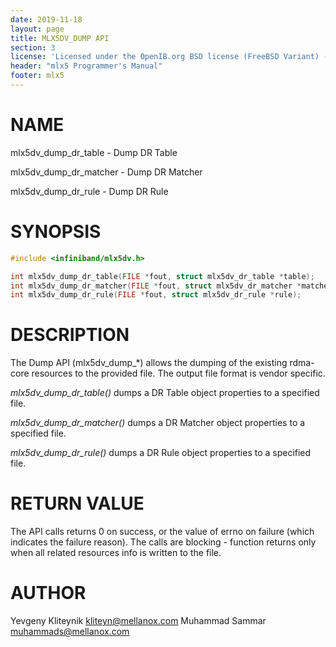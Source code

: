 ```yaml
---
date: 2019-11-18
layout: page
title: MLX5DV_DUMP API
section: 3
license: 'Licensed under the OpenIB.org BSD license (FreeBSD Variant) - See COPYING.md'
header: "mlx5 Programmer's Manual"
footer: mlx5
---
```


# NAME

mlx5dv_dump_dr_table - Dump DR Table

mlx5dv_dump_dr_matcher - Dump DR Matcher

mlx5dv_dump_dr_rule - Dump DR Rule

# SYNOPSIS

```c
#include <infiniband/mlx5dv.h>

int mlx5dv_dump_dr_table(FILE *fout, struct mlx5dv_dr_table *table);
int mlx5dv_dump_dr_matcher(FILE *fout, struct mlx5dv_dr_matcher *matcher);
int mlx5dv_dump_dr_rule(FILE *fout, struct mlx5dv_dr_rule *rule);
```

# DESCRIPTION

The Dump API (mlx5dv_dump_\*) allows the dumping of the existing rdma-core resources to the provided file.
The output file format is vendor specific.

*mlx5dv_dump_dr_table()* dumps a DR Table object properties to a specified file.

*mlx5dv_dump_dr_matcher()* dumps a DR Matcher object properties to a specified file.

*mlx5dv_dump_dr_rule()* dumps a DR Rule object properties to a specified file.

# RETURN VALUE
The API calls returns 0 on success, or the value of errno on failure (which indicates the failure reason).
The calls are blocking - function returns only when all related resources info is written to the file.

# AUTHOR

Yevgeny Kliteynik <kliteyn@mellanox.com>
Muhammad Sammar <muhammads@mellanox.com>
